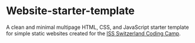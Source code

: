 # Website-starter-template

A clean and minimal multipage HTML, CSS, and JavaScript starter template for simple static websites created for the [ISS Switzerland Coding Camp](https://isswitzerland.ch/). 

